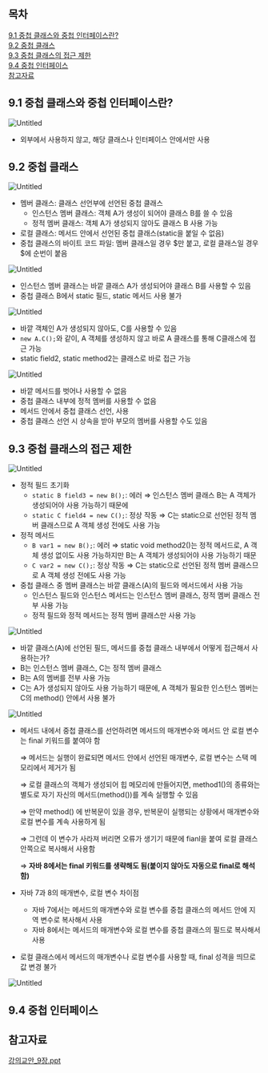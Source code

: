 ## 목차
[9.1 중첩 클래스와 중첩 인터페이스란?](#91-중첩-클래스와-중첩-인터페이스란)   
[9.2 중첩 클래스](#92-중첩-클래스)   
[9.3 중첩 클래스의 접근 제한](#93-중첩-클래스의-접근-제한)   
[9.4 중첩 인터페이스](#94-중첩-인터페이스)   
[참고자료](#참고자료)   

## **9.1 중첩 클래스와 중첩 인터페이스란?**

![Untitled](https://github.com/abarthdew/this-is-java/blob/main/basics/images/9.png)

- 외부에서 사용하지 않고, 해당 클래스나 인터페이스 안에서만 사용

## **9.2 중첩 클래스**

![Untitled](https://github.com/abarthdew/this-is-java/blob/main/basics/images/9(1).png)

- 멤버 클래스: 클래스 선언부에 선언된 중첩 클래스
    - 인스턴스 멤버 클래스: 객체 A가 생성이 되어야 클래스 B를 쓸 수 있음
    - 정적 멤버 클래스: 객체 A가 생성되지 않아도 클래스 B 사용 가능
- 로컬 클래스: 메서드 안에서 선언된 중첩 클래스(static을 붙일 수 없음)
- 중첩 클래스의 바이트 코드 파일: 멤버 클래스일 경우 $만 붙고, 로컬 클래스일 경우 $에 순번이 붙음

![Untitled](https://github.com/abarthdew/this-is-java/blob/main/basics/images/9(2).png)

- 인스턴스 멤버 클래스는 바깥 클래스 A가 생성되어야 클래스 B를 사용할 수 있음
- 중첩 클래스 B에서 static 필드, static 메서드 사용 불가

![Untitled](https://github.com/abarthdew/this-is-java/blob/main/basics/images/9(3).png)

- 바깥 객체인 A가 생성되지 않아도, C를 사용할 수 있음
- `new A.C();`와 같이, A 객체를 생성하지 않고 바로 A 클래스를 통해 C클래스에 접근 가능
- static field2, static method2는 클래스로 바로 접근 가능

![Untitled](https://github.com/abarthdew/this-is-java/blob/main/basics/images/9(4).png)

- 바깥 메서드를 벗어나 사용할 수 없음
- 중첩 클래스 내부에 정적 멤버를 사용할 수 없음
- 메서드 안에서 중첩 클래스 선언, 사용
- 중첩 클래스 선언 시 상속을 받아 부모의 멤버를 사용할 수도 있음

## **9.3 중첩 클래스의 접근 제한**

![Untitled](https://github.com/abarthdew/this-is-java/blob/main/basics/images/9(5).png)

- 정적 필드 초기화
    - `static B field3 = new B();`: 에러 ⇒ 인스턴스 멤버 클래스 B는 A 객체가 생성되어야 사용 가능하기 때문에
    - `static C field4 = new C();`: 정상 작동 ⇒ C는 static으로 선언된 정적 멤버 클래스므로 A 객체 생성 전에도 사용 가능
- 정적 메서드
    - `B var1 = new B();`: 에러 ⇒ static void method2()는 정적 메서드로, A 객체 생성 없이도 사용 가능하지만 B는 A 객체가 생성되어야 사용 가능하기 때문
    - `C var2 = new C();`: 정상 작동 ⇒ C는 static으로 선언된 정적 멤버 클래스므로 A 객체 생성 전에도 사용 가능
- 중첩 클래스 중 멤버 클래스는 바깥 클래스(A)의 필드와 메서드에서 사용 가능
    - 인스턴스 필드와 인스턴스 메서드는 인스턴스 멤버 클래스, 정적 멤버 클래스 전부 사용 가능
    - 정적 필드와 정적 메서드는 정적 멤버 클래스만 사용 가능

![Untitled](https://github.com/abarthdew/this-is-java/blob/main/basics/images/9(6).png)

- 바깥 클래스(A)에 선언된 필드, 메서드를 중첩 클래스 내부에서 어떻게 접근해서 사용하는가?
- B는 인스턴스 멤버 클래스, C는 정적 멤버 클래스
- B는 A의 멤버를 전부 사용 가능
- C는 A가 생성되지 않아도 사용 가능하기 때문에, A 객체가 필요한 인스턴스 멤버는 C의 method() 안에서 사용 불가

![Untitled](https://github.com/abarthdew/this-is-java/blob/main/basics/images/9(7).png)

- 메서드 내에서 중첩 클래스를 선언하려면 메서드의 매개변수와 메서드 안 로컬 변수는 final 키워드를 붙여야 함
    
    ⇒ 메서드는 실행이 완료되면 메서드 안에서 선언된 매개변수, 로컬 변수는 스택 메모리에서 제거가 됨
    
    ⇒ 로컬 클래스의 객체가 생성되어 힙 메모리에 만들어지면, method1()의 종류와는 별도로 자기 자신의 메서드(method())를 계속 실행할 수 있음
    
    ⇒ 만약 method() 에 반복문이 있을 경우, 반복문이 실행되는 상황에서 매개변수와 로컬 변수를 계속 사용하게 됨
    
    ⇒ 그런데 이 변수가 사라져 버리면 오류가 생기기 때문에 fianl을 붙여 로컬 클래스 안쪽으로 복사해서 사용함
    
    ⇒ **자바 8에서는 final 키워드를 생략해도 됨(붙이지 않아도 자동으로 final로 해석함)**
    
- 자바 7과 8의 매개변수, 로컬 변수 차이점
    - 자바 7에서는 메서드의 매개변수와 로컬 변수를 중첩 클래스의 메서드 안에 지역 변수로 복사해서 사용
    - 자바 8에서는 메서드의 매개변수와 로컬 변수를 중첩 클래스의 필드로 복사해서 사용
- 로컬 클래스에서 메서드의 매개변수나 로컬 변수를 사용할 때, final 성격을 띄므로 값 변경 불가

![Untitled](https://github.com/abarthdew/this-is-java/blob/main/basics/images/9(8).png)

## **9.4 중첩 인터페이스**

## 참고자료

[강의교안_9장.ppt](https://github.com/abarthdew/this-is-Java/blob/main/basics/files/%EA%B0%95%EC%9D%98%EA%B5%90%EC%95%88_9%EC%9E%A5.ppt)